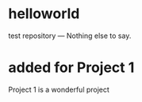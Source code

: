 # helloworld
test repository — 
Nothing else to say.
# added for Project 1
Project 1 is a wonderful project

